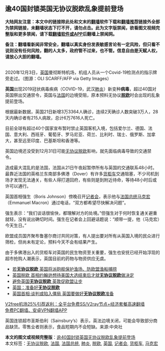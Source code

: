  <h2>逾40国封锁英国无协议脱欧乱象提前登场</h2> <p class="notice"><b>大陆网友注意：本文中的链接除此处和文末的<a href="https://github.com/bannedbook/fanqiang" >翻墙</a>软件下载和<a href="https://github.com/killgcd/justmysocks/blob/master/README.md">翻墙推荐</a>链接外全部为禁网链接，未翻墙状态下打不开，请勿点击。此为文字版禁闻，欲看图文视频完整版和更多禁闻，请下载<a href="https://github.com/bannedbook/fanqiang">翻墙软件或APP</a>后翻墙上禁闻网。</p><p>备注：翻墙看新闻非常安全，翻墙以真实身份发表敏感言论有一定风险，但只看不说则没有任何风险，翻的人太多，政府管不过来，也不管。信息自由是天赋人权，请放心大胆的翻墙。</b></p>  <div class="entry"> <p><br /> 2020年12月3日，<a href="https://www.bannedbook.org/bnews/tag/%e8%8b%b1%e5%9b%bd/" class="st_tag internal_tag" rel="tag" title="标签 英国 下的日志">英国</a>曼彻斯特机场，机组人员从一个Covid-19检测点的指示牌旁走过。（图源：OLI SCARFF/AFP via Getty Images） </p> <p> <strong>英国</strong>出现2019冠状病毒疾病（COVID-19，武汉<a href="https://www.bannedbook.org/bnews/tag/%e8%82%ba%e7%82%8e/" class="st_tag internal_tag" rel="tag" title="标签 肺炎 下的日志">肺炎</a>）新变种<strong>病毒</strong>，超过40国对英国祭出交通禁令，英国与<a href="https://www.bannedbook.org/bnews/tag/%e6%b3%95%e5%9b%bd/" class="st_tag internal_tag" rel="tag" title="标签 法国 下的日志">法国</a>的边境受阻，原本预料无协议<strong><a href="https://www.bannedbook.org/bnews/tag/%E8%84%B1%E6%AC%A7/" class="st_tag internal_tag" rel="tag" title="标签 脱欧 下的日志">脱欧</a></strong>时会出现的乱象提前登场。 </p> <p>根据最新数据，英国21日新增3万3364人确诊，连续2天确诊人数突破3万人，28天内确诊者有215人病故，总计6万7616人死亡。 </p>  <p>目前全球有超过40个国家宣布暂时禁止英国客机入境，包括爱尔兰、德国、法国、意大利、西班牙、葡萄牙、罗马尼亚、荷兰、比利时、瑞士、俄罗斯、加拿大，甚至远至印度、巴基斯坦和香港等。 </p> <p>英国边境还没受到12月31日可能<a href="https://www.bannedbook.org/bnews/tag/%E6%97%A0%E5%8D%8F%E8%AE%AE%E8%84%B1%E6%AC%A7/" class="st_tag internal_tag" rel="tag" title="标签 无协议脱欧 下的日志">无协议脱欧</a>影响，就先面临病毒导致的交通禁令。 </p> <p>造成最大混乱的是法国，法国从21日午夜起暂停所有与英国的交通联系48小时。最靠近法国的英格兰东南部多佛港（Dover）有许多<a href="https://www.bannedbook.org/bnews/tag/%E8%B4%A7%E6%9F%9C%E8%BD%A6/" class="st_tag internal_tag" rel="tag" title="标签 货柜车 下的日志">货柜车</a>交通阻塞，不少司机到场才发现无法通关，有些人得打道回府，有些则是到附近待命，等待48小时后或许可以通行。 </p>  <p>英国首相强生（Boris Johnson）傍晚召开<a href="https://www.bannedbook.org/bnews/tag/%e8%ae%b0%e8%80%85%e4%bc%9a/" class="st_tag internal_tag" rel="tag" title="标签 记者会 下的日志">记者会</a>，表示他与<a href="https://www.bannedbook.org/bnews/tag/%e6%b3%95%e5%9b%bd%e6%80%bb%e7%bb%9f/" class="st_tag internal_tag" rel="tag" title="标签 法国总统 下的日志">法国总统</a><a href="https://www.bannedbook.org/bnews/tag/%e9%a9%ac%e5%85%8b%e5%ae%8f/" class="st_tag internal_tag" rel="tag" title="标签 马克宏 下的日志">马克宏</a>（Emmanuel Macron）通过电话，“双方都希望尽快解决问题”。 </p> <p>强生表示：“我们谈话很愉快，都理解对方的处境。”但强生对于何时恢复通关避重就轻，没有说出确切时间。强生在记者会上回避话题说：“顺带一提，他（马克宏）今天生日。” </p> <p>欧盟成员国齐聚布鲁塞尔商讨共同对策，有人提出要对所有从英国入境的民众进行筛检，但尚未有定论，预料今天不会有结果产生。 </p>  <p>由于多佛港出入的货柜车对英国的民生物资至关重要，强生也安抚已经开始浮现的超市抢购人潮表示，英国目前的药物与物资供应无虞。 </p> <ul class='op-related-articles' title='相关阅读'> <li><a href='https://www.bannedbook.org/bnews/worldnews/20201213/1446732.html' target='_blank'>若<b>无协议脱欧</b> 英国将派砲舰保护渔场、防欧盟渔船捕捞</a></li> <li><a href='https://www.bannedbook.org/bnews/baitai/20201025/1420130.html' target='_blank'>英国脱欧 首相约翰逊想待美国大选结束后才就<b>无协议脱欧</b>做决定</a></li> <li><a href='https://www.bannedbook.org/bnews/bannedvideo/20201020/1416922.html' target='_blank'>避免英国<b>无协议脱欧</b> 英敦促欧盟让步</a></li> <li><a href='https://www.bannedbook.org/bnews/worldnews/20201018/1416203.html' target='_blank'>英国：准备好<b>无协议脱欧</b></a></li> <li><a href='https://www.bannedbook.org/bnews/baitai/20201017/1415425.html' target='_blank'>英国首相:谈判或陷入僵局 英国要做好<b>无协议脱欧</b>准备</a></li> </ul> <p class="texttj"> <a href="https://www.bannedbook.org/forum23/topic22702.html" target="_blank">V2free机场25%引荐返利：全平台免费SS/V2ray节点+经济套餐高速翻墙</a><br/> <a href="https://github.com/bannedbook/fanqiang/wiki/%E7%A6%81%E9%97%BB%E7%BD%91%E5%AE%89%E5%8D%93%E7%BF%BB%E5%A2%99%E6%96%B0%E9%97%BBAPP" target="_blank">免费PC翻墙、安卓VPN翻墙APP</a></p><p>英国连锁超市圣斯伯利（Sainsbury&#8217;s）表示，英法边境关闭，可能会导致部分商品缺货。零售业者则表示，食品短期内不会短缺。来源:中央社</p><a name='sharetosocial'></a>       <div><b>本文的图文或视频完整版</b>：<a href='https://www.bannedbook.org/bnews/comments/20201222/1452603.html'>逾40国封锁英国无协议脱欧乱象提前登场</a></div>  </div><!--END ENTRY--> <div class="postfooter"> <div>本文标签：<a href="https://www.bannedbook.org/bnews/tag/%E6%97%A0%E5%8D%8F%E8%AE%AE%E8%84%B1%E6%AC%A7/" rel="tag">无协议脱欧</a>, <a href="https://www.bannedbook.org/bnews/tag/%e6%b3%95%e5%9b%bd/" rel="tag">法国</a>, <a href="https://www.bannedbook.org/bnews/tag/%e6%b3%95%e5%9b%bd%e6%80%bb%e7%bb%9f/" rel="tag">法国总统</a>, <a href="https://www.bannedbook.org/bnews/tag/%e8%82%ba%e7%82%8e/" rel="tag">肺炎</a>, <a href="https://www.bannedbook.org/bnews/tag/%E8%84%B1%E6%AC%A7/" rel="tag">脱欧</a>, <a href="https://www.bannedbook.org/bnews/tag/%e8%8b%b1%e5%9b%bd/" rel="tag">英国</a>, <a href="https://www.bannedbook.org/bnews/tag/%e8%ae%b0%e8%80%85%e4%bc%9a/" rel="tag">记者会</a>, <a href="https://www.bannedbook.org/bnews/tag/%E8%B4%A7%E6%9F%9C%E8%BD%A6/" rel="tag">货柜车</a>, <a href="https://www.bannedbook.org/bnews/tag/%e9%a9%ac%e5%85%8b%e5%ae%8f/" rel="tag">马克宏</a></div>  </div><!--END POSTFOOTER--> 